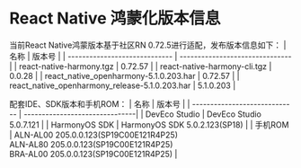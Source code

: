 # React Native 鸿蒙化版本信息
当前React Native鸿蒙版本基于社区RN 0.72.5进行适配，发布版本信息如下：
| 名称                          | 版本号                            |
| ----------------------------- | -------------------------------|
| react-native-harmony.tgz        | 0.72.57 |
| react-native-harmony-cli.tgz    | 0.0.28 |
| react_native_openharmony-5.1.0.203.har                          | 0.72.57 |
| react_native_openharmony_release-5.1.0.203.har                  | 5.1.0.203 |

配套IDE、SDK版本和手机ROM：
| 名称                          | 版本号                            |
| ----------------------------- | -------------------------------|
| DevEco Studio     | DevEco Studio 5.0.7.121 |
| HarmonyOS SDK     | HarmonyOS SDK 5.0.2.123(SP18) |
| 手机ROM           | ALN-AL00 205.0.0.123(SP19C00E121R4P25) <br> ALN-AL80 205.0.0.123(SP19C00E121R4P25) <br> BRA-AL00 205.0.0.123(SP19C00E121R4P25) |

